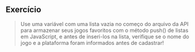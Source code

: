 ## Exercício

> Use uma variável com uma lista vazia no começo do arquivo da API para armazenar seus jogos favoritos com o método push() de listas em JavaScript, e antes de inseri-los na lista, verifique se o nome do jogo e a plataforma foram informados antes de cadastrar!
